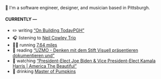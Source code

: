 👋 I'm a software engineer, designer, and musician based in Pittsburgh.

#### CURRENTLY —

* ✏️ writing [“On Building TodayPGH”](https://amoscato.com/journal/on-building-todaypgh/)
* 🎧 listening to [Neil Cowley Trio](https://www.last.fm/music/Neil+Cowley+Trio/_/Duty+to+the+Last)
* 🏃‍♂️ running [7.64 miles](https://www.strava.com/activities/4308264841)
* 📘 reading [“UZMO - Denken mit dem Stift Visuell präsentieren dokumentieren und”](https://www.goodreads.com/book/show/22713395-uzmo---denken-mit-dem-stift-visuell-pr-sentieren-dokumentieren-und)
* 🍿 watching [“President-Elect Joe Biden &amp; Vice President-Elect Kamala Harris | America The Beautiful”](https://youtu.be/xJc_SRsbGS0)
* 🍺 drinking [Master of Pumpkins](https://untappd.com/user/namoscato/checkin/954066263)
